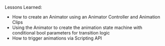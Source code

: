 Lessons Learned:
- How to create an Animator using an Animator Controller and Animation Clips
- Using the Animator to create the animation state machine with conditional bool parameters for transition logic
- How to trigger animations via Scripting API